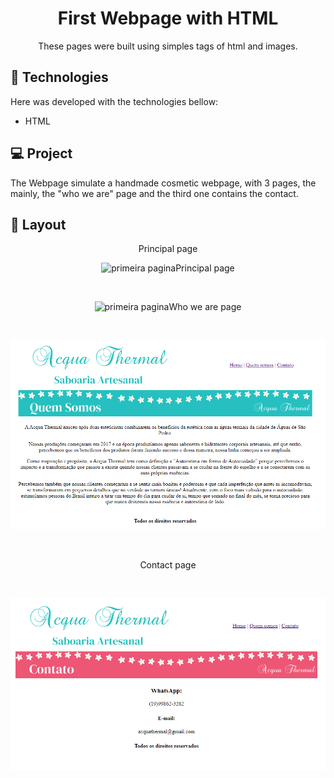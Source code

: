 
<h1 align="center"> First Webpage with HTML </h1>

<p align="center">
These pages were built using simples tags of html and images.
</p>


## 🚀 Technologies

Here was developed with the technologies bellow:


- HTML 

## 💻 Project

The Webpage simulate a handmade cosmetic webpage, with 3 pages, the mainly, the "who we are" page and the third one contains the contact.

## 🔖 Layout

<p align="center">Principal page</p>
<p align="center"><img alt="primeira pagina" src="pic1.png></p>

<br>

<p align="center">Principal page</p><br>
<p align="center"><img alt="primeira pagina" src=".github/First-web-page-with-HTML/pic1.png></p>

<br>

<p align="center">Who we are page</p>
<br>
<p align="center">
  <img alt="who we are" src="https://github.com/viviandemitry/First-web-page-with-HTML/blob/main/picquemsomos.png">
</p>

<br>

<p align="center">Contact page</p>
<br>
<p align="center">
  <img alt="contact" src="https://github.com/viviandemitry/First-web-page-with-HTML/blob/main/pic2.PNG">
</p>
